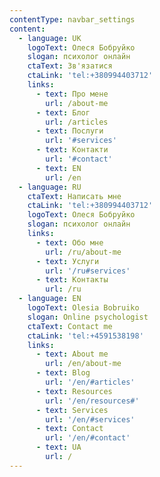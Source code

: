 ```yaml
---
contentType: navbar_settings
content:
  - language: UK
    logoText: Олеся Бобруйко
    slogan: психолог онлайн
    ctaText: Зв'язатися
    ctaLink: 'tel:+380994403712'
    links:
      - text: Про мене
        url: /about-me
      - text: Блог
        url: /articles
      - text: Послуги
        url: '#services'
      - text: Контакти
        url: '#contact'
      - text: EN
        url: /en
  - language: RU
    ctaText: Написать мне
    ctaLink: 'tel:+380994403712'
    logoText: Олеся Бобруйко
    slogan: психолог онлайн
    links:
      - text: Обо мне
        url: /ru/about-me
      - text: Услуги
        url: '/ru#services'
      - text: Контакты
        url: /ru
  - language: EN
    logoText: Olesia Bobruiko
    slogan: Online psychologist
    ctaText: Contact me
    ctaLink: 'tel:+4591538198'
    links:
      - text: About me
        url: /en/about-me
      - text: Blog
        url: '/en/#articles'
      - text: Resources
        url: '/en/resources#'
      - text: Services
        url: '/en/#services'
      - text: Contact
        url: '/en/#contact'
      - text: UA
        url: /
---
```

